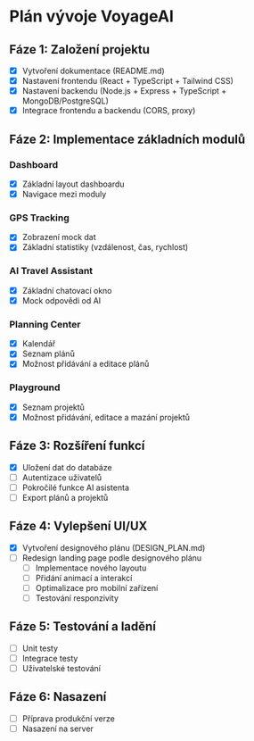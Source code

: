 # Plán vývoje VoyageAI

## Fáze 1: Založení projektu

- [x] Vytvoření dokumentace (README.md)
- [x] Nastavení frontendu (React + TypeScript + Tailwind CSS)
- [x] Nastavení backendu (Node.js + Express + TypeScript + MongoDB/PostgreSQL)
- [x] Integrace frontendu a backendu (CORS, proxy)

## Fáze 2: Implementace základních modulů

### Dashboard

- [x] Základní layout dashboardu
- [x] Navigace mezi moduly

### GPS Tracking

- [x] Zobrazení mock dat
- [x] Základní statistiky (vzdálenost, čas, rychlost)

### AI Travel Assistant

- [x] Základní chatovací okno
- [x] Mock odpovědi od AI

### Planning Center

- [x] Kalendář
- [x] Seznam plánů
- [x] Možnost přidávání a editace plánů

### Playground

- [x] Seznam projektů
- [x] Možnost přidávání, editace a mazání projektů

## Fáze 3: Rozšíření funkcí

- [x] Uložení dat do databáze
- [ ] Autentizace uživatelů
- [ ] Pokročilé funkce AI asistenta
- [ ] Export plánů a projektů

## Fáze 4: Vylepšení UI/UX

- [x] Vytvoření designového plánu (DESIGN_PLAN.md)
- [ ] Redesign landing page podle designového plánu
  - [ ] Implementace nového layoutu
  - [ ] Přidání animací a interakcí
  - [ ] Optimalizace pro mobilní zařízení
  - [ ] Testování responzivity

## Fáze 5: Testování a ladění

- [ ] Unit testy
- [ ] Integrace testy
- [ ] Uživatelské testování

## Fáze 6: Nasazení

- [ ] Příprava produkční verze
- [ ] Nasazení na server